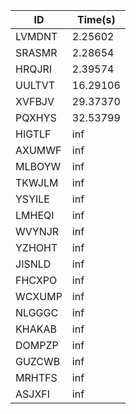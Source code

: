 |ID|Time(s)|
|-|-|
|LVMDNT|2.25602|
|SRASMR|2.28654|
|HRQJRI|2.39574|
|UULTVT|16.29106|
|XVFBJV|29.37370|
|PQXHYS|32.53799|
|HIGTLF|inf|
|AXUMWF|inf|
|MLBOYW|inf|
|TKWJLM|inf|
|YSYILE|inf|
|LMHEQI|inf|
|WVYNJR|inf|
|YZHOHT|inf|
|JISNLD|inf|
|FHCXPO|inf|
|WCXUMP|inf|
|NLGGGC|inf|
|KHAKAB|inf|
|DOMPZP|inf|
|GUZCWB|inf|
|MRHTFS|inf|
|ASJXFI|inf|

